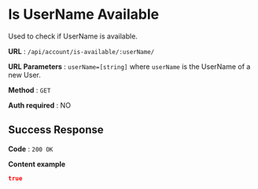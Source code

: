 # Is UserName Available

Used to check if UserName is available.

**URL** : `/api/account/is-available/:userName/`

**URL Parameters** : `userName=[string]` where `userName` is the UserName of a new User.

**Method** : `GET`

**Auth required** : NO

## Success Response

**Code** : `200 OK`

**Content example**

```json
true
```